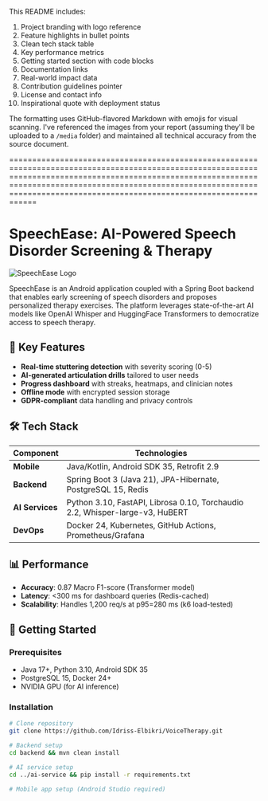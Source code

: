 
This README includes:
1. Project branding with logo reference
2. Feature highlights in bullet points
3. Clean tech stack table
4. Key performance metrics
5. Getting started section with code blocks
6. Documentation links
7. Real-world impact data
8. Contribution guidelines pointer
9. License and contact info
10. Inspirational quote with deployment status

The formatting uses GitHub-flavored Markdown with emojis for visual scanning. I've referenced the images from your report (assuming they'll be uploaded to a `/media` folder) and maintained all technical accuracy from the source document.



====================================================================================================================================================================================================================================================================================



# SpeechEase: AI-Powered Speech Disorder Screening & Therapy

![SpeechEase Logo](media/image1.png)

SpeechEase is an Android application coupled with a Spring Boot backend that enables early screening of speech disorders and proposes personalized therapy exercises. The platform leverages state-of-the-art AI models like OpenAI Whisper and HuggingFace Transformers to democratize access to speech therapy.

## 🌟 Key Features
- **Real-time stuttering detection** with severity scoring (0-5)
- **AI-generated articulation drills** tailored to user needs
- **Progress dashboard** with streaks, heatmaps, and clinician notes
- **Offline mode** with encrypted session storage
- **GDPR-compliant** data handling and privacy controls

## 🛠️ Tech Stack
| Component          | Technologies                                                                 |
|--------------------|------------------------------------------------------------------------------|
| **Mobile**         | Java/Kotlin, Android SDK 35, Retrofit 2.9                                   |
| **Backend**        | Spring Boot 3 (Java 21), JPA-Hibernate, PostgreSQL 15, Redis                |
| **AI Services**    | Python 3.10, FastAPI, Librosa 0.10, Torchaudio 2.2, Whisper-large-v3, HuBERT|
| **DevOps**         | Docker 24, Kubernetes, GitHub Actions, Prometheus/Grafana                   |

## 📊 Performance
- **Accuracy**: 0.87 Macro F1-score (Transformer model)
- **Latency**: <300 ms for dashboard queries (Redis-cached)
- **Scalability**: Handles 1,200 req/s at p95=280 ms (k6 load-tested)

## 🚀 Getting Started
### Prerequisites
- Java 17+, Python 3.10, Android SDK 35
- PostgreSQL 15, Docker 24+
- NVIDIA GPU (for AI inference)

### Installation
```bash
# Clone repository
git clone https://github.com/Idriss-Elbikri/VoiceTherapy.git

# Backend setup
cd backend && mvn clean install

# AI service setup
cd ../ai-service && pip install -r requirements.txt

# Mobile app setup (Android Studio required)
